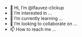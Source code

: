 - 👋 Hi, I’m @lfauvez-clickup
- 👀 I’m interested in ...
- 🌱 I’m currently learning ...
- 💞️ I’m looking to collaborate on ...
- 📫 How to reach me ...

<!---
lfauvez-clickup/lfauvez-clickup is a ✨ special ✨ repository because its `README.md` (this file) appears on your GitHub profile.
You can click the Preview link to take a look at your changes.
--->
